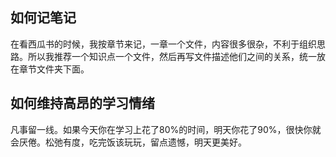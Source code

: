 ## 如何记笔记

在看西瓜书的时候，我按章节来记，一章一个文件，内容很多很杂，不利于组织思路。所以我推荐一个知识点一个文件，然后再写文件描述他们之间的关系，统一放在章节文件夹下面。

## 如何维持高昂的学习情绪

凡事留一线。如果今天你在学习上花了80%的时间，明天你花了90%，很快你就会厌倦。松弛有度，吃完饭该玩玩，留点遗憾，明天更美好。
